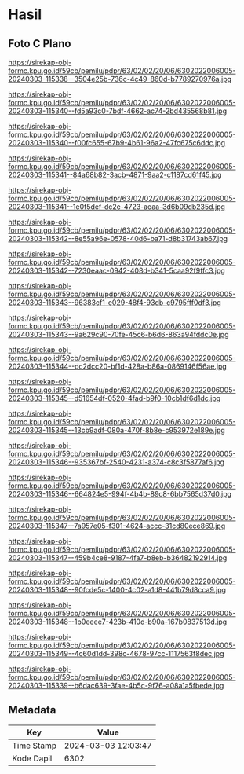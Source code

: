 # Hasil

## Foto C Plano

https://sirekap-obj-formc.kpu.go.id/59cb/pemilu/pdpr/63/02/02/20/06/6302022006005-20240303-115338--3504e25b-736c-4c49-860d-b7789270976a.jpg

https://sirekap-obj-formc.kpu.go.id/59cb/pemilu/pdpr/63/02/02/20/06/6302022006005-20240303-115340--fd5a93c0-7bdf-4662-ac74-2bd435568b81.jpg

https://sirekap-obj-formc.kpu.go.id/59cb/pemilu/pdpr/63/02/02/20/06/6302022006005-20240303-115340--f00fc655-67b9-4b61-96a2-47fc675c6ddc.jpg

https://sirekap-obj-formc.kpu.go.id/59cb/pemilu/pdpr/63/02/02/20/06/6302022006005-20240303-115341--84a68b82-3acb-4871-9aa2-c1187cd61f45.jpg

https://sirekap-obj-formc.kpu.go.id/59cb/pemilu/pdpr/63/02/02/20/06/6302022006005-20240303-115341--1e0f5def-dc2e-4723-aeaa-3d6b09db235d.jpg

https://sirekap-obj-formc.kpu.go.id/59cb/pemilu/pdpr/63/02/02/20/06/6302022006005-20240303-115342--8e55a96e-0578-40d6-ba71-d8b31743ab67.jpg

https://sirekap-obj-formc.kpu.go.id/59cb/pemilu/pdpr/63/02/02/20/06/6302022006005-20240303-115342--7230eaac-0942-408d-b341-5caa92f9ffc3.jpg

https://sirekap-obj-formc.kpu.go.id/59cb/pemilu/pdpr/63/02/02/20/06/6302022006005-20240303-115343--96383cf1-e029-48f4-93db-c9795fff0df3.jpg

https://sirekap-obj-formc.kpu.go.id/59cb/pemilu/pdpr/63/02/02/20/06/6302022006005-20240303-115343--9a629c90-70fe-45c6-b6d6-863a94fddc0e.jpg

https://sirekap-obj-formc.kpu.go.id/59cb/pemilu/pdpr/63/02/02/20/06/6302022006005-20240303-115344--dc2dcc20-bf1d-428a-b86a-0869146f56ae.jpg

https://sirekap-obj-formc.kpu.go.id/59cb/pemilu/pdpr/63/02/02/20/06/6302022006005-20240303-115345--d51654df-0520-4fad-b9f0-10cb1df6d1dc.jpg

https://sirekap-obj-formc.kpu.go.id/59cb/pemilu/pdpr/63/02/02/20/06/6302022006005-20240303-115345--13cb9adf-080a-470f-8b8e-c953972e189e.jpg

https://sirekap-obj-formc.kpu.go.id/59cb/pemilu/pdpr/63/02/02/20/06/6302022006005-20240303-115346--935367bf-2540-4231-a374-c8c3f5877af6.jpg

https://sirekap-obj-formc.kpu.go.id/59cb/pemilu/pdpr/63/02/02/20/06/6302022006005-20240303-115346--664824e5-994f-4b4b-89c8-6bb7565d37d0.jpg

https://sirekap-obj-formc.kpu.go.id/59cb/pemilu/pdpr/63/02/02/20/06/6302022006005-20240303-115347--7a957e05-f301-4624-accc-31cd80ece869.jpg

https://sirekap-obj-formc.kpu.go.id/59cb/pemilu/pdpr/63/02/02/20/06/6302022006005-20240303-115347--459b4ce8-9187-4fa7-b8eb-b36482192914.jpg

https://sirekap-obj-formc.kpu.go.id/59cb/pemilu/pdpr/63/02/02/20/06/6302022006005-20240303-115348--90fcde5c-1400-4c02-a1d8-441b79d8cca9.jpg

https://sirekap-obj-formc.kpu.go.id/59cb/pemilu/pdpr/63/02/02/20/06/6302022006005-20240303-115348--1b0eeee7-423b-410d-b90a-167b0837513d.jpg

https://sirekap-obj-formc.kpu.go.id/59cb/pemilu/pdpr/63/02/02/20/06/6302022006005-20240303-115349--4c60d1dd-398c-4678-97cc-1117563f8dec.jpg

https://sirekap-obj-formc.kpu.go.id/59cb/pemilu/pdpr/63/02/02/20/06/6302022006005-20240303-115339--b6dac639-3fae-4b5c-9f76-a08a1a5fbede.jpg


## Metadata

| Key        | Value               |
| ---------- | ------------------- |
| Time Stamp | 2024-03-03 12:03:47 |
| Kode Dapil | 6302                |



